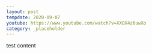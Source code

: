 ```yaml
---
layout: post
tempdate: 2020-09-07
youtube: https://www.youtube.com/watch?v=XXOX4z6uwXo
category: _placeholder
---
```

test content